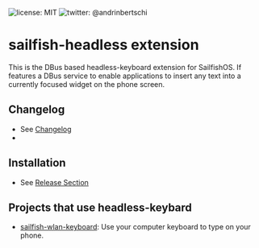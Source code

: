 ![license: MIT]( https://img.shields.io/badge/license-MIT-green.svg?style=flat-square)
![twitter: @andrinbertschi](https://img.shields.io/badge/twitter-andrinbertschi-yellow.svg?style=flat-square) 

# sailfish-headless extension 

This is the DBus based headless-keyboard extension for SailfishOS. 
If features a DBus service to enable applications to insert any text into a
currently focused widget on the phone screen.


## Changelog   
- See [Changelog](https://github.com/abertschi/sailfish-headless-keyboard-dbus/blob/master/installation-app/rpm/headless-keyboard.changes.in)
- 
## Installation
- See [Release Section](https://github.com/abertschi/sailfish-headless-keyboard-dbus/releases)


## Projects that use headless-keybard
- [sailfish-wlan-keyboard](https://github.com/abertschi/sailfish-wlan-keyboard):
 Use your computer keyboard to type on your phone.
